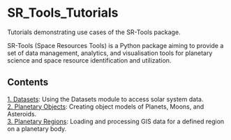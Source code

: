 # SR_Tools_Tutorials
Tutorials demonstrating use cases of the SR-Tools package.<br/>

SR-Tools (Space Resources Tools) is a Python package aiming to provide a set of data management, analytics, and visualisation tools for planetary science and space resource identification and utilization.

## Contents
[1. Datasets](https://github.com/SR-Tools-Project/SR_Tools_Tutorials/blob/main/T1_Datasets.ipynb): Using the Datasets module to access solar system data.<br />
[2. Planetary Objects](https://github.com/SR-Tools-Project/SR_Tools_Tutorials/blob/main/T2_PlanetaryObjects.ipynb): Creating object models of Planets, Moons, and Asteroids.<br />
[3. Planetary Regions](https://github.com/SR-Tools-Project/SR_Tools_Tutorials/blob/main/T3_PlanetaryRegion.ipynb): Loading and processing GIS data for a defined region on a planetary body.<br />
